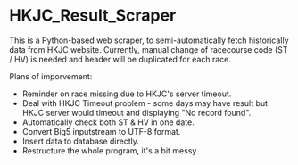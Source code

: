 # HKJC_Result_Scraper

This is a Python-based web scraper, to semi-automatically fetch historically data from HKJC website.
Currently, manual change of racecourse code (ST / HV) is needed and header will be duplicated for each race.

Plans of imporvement:
- Reminder on race missing due to HKJC's server timeout.
- Deal with HKJC Timeout problem - some days may have result but HKJC server would timeout and displaying "No record found".
- Automatically check both ST & HV in one date.
- Convert Big5 inputstream to UTF-8 format.
- Insert data to database directly.
- Restructure the whole program, it's a bit messy.
